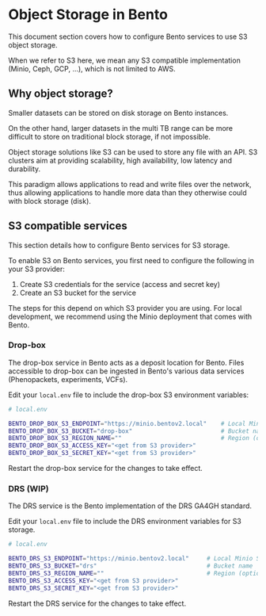 # Object Storage in Bento

This document section covers how to configure Bento services to use S3 object storage.

When we refer to S3 here, we mean any S3 compatible implementation (Minio, Ceph, GCP, ...), which is not limited
to AWS.

## Why object storage?

Smaller datasets can be stored on disk storage on Bento instances.

On the other hand, larger datasets in the multi TB range can be more difficult to store on traditional 
block storage, if not impossible.

Object storage solutions like S3 can be used to store any file with an API. S3 clusters aim at providing scalability, 
high availability, low latency and durability.

This paradigm allows applications to read and write files over the network, thus allowing applications to 
handle more data than they otherwise could with block storage (disk).

## S3 compatible services

This section details how to configure Bento services for S3 storage.

To enable S3 on Bento services, you first need to configure the following in your S3 provider:
1. Create S3 credentials for the service (access and secret key)
2. Create an S3 bucket for the service

The steps for this depend on which S3 provider you are using. For local development, we recommend 
using the Minio deployment that comes with Bento.

### Drop-box

The drop-box service in Bento acts as a deposit location for Bento.
Files accessible to drop-box can be ingested in Bento's various data services (Phenopackets, experiments, VCFs).

Edit your `local.env` file to include the drop-box S3 environment variables:

```bash
# local.env

BENTO_DROP_BOX_S3_ENDPOINT="https://minio.bentov2.local"    # Local Minio S3 endpoint
BENTO_DROP_BOX_S3_BUCKET="drop-box"                         # Bucket name
BENTO_DROP_BOX_S3_REGION_NAME=""                            # Region (optional)
BENTO_DROP_BOX_S3_ACCESS_KEY="<get from S3 provider>"
BENTO_DROP_BOX_S3_SECRET_KEY="<get from S3 provider>"
```

Restart the drop-box service for the changes to take effect.

### DRS (WIP)

The DRS service is the Bento implementation of the DRS GA4GH standard.

Edit your `local.env` file to include the DRS environment variables for S3 storage.

```bash
# local.env

BENTO_DRS_S3_ENDPOINT="https://minio.bentov2.local"     # Local Minio S3 endpoint
BENTO_DRS_S3_BUCKET="drs"                               # Bucket name
BENTO_DRS_S3_REGION_NAME=""                             # Region (optional)
BENTO_DRS_S3_ACCESS_KEY="<get from S3 provider>"
BENTO_DRS_S3_SECRET_KEY="<get from S3 provider>"
```

Restart the DRS service for the changes to take effect.

